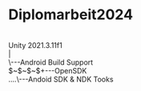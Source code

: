 # Diplomarbeit2024
<br/>
Unity 2021.3.11f1 <br/>
| <br/>
\---Android Build Support <br/>
$~$~$~$+---OpenSDK <br/>
....\---Andoid SDK & NDK Tooks <br/>
